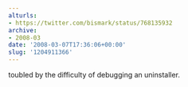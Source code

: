 ```yaml
---
alturls:
- https://twitter.com/bismark/status/768135932
archive:
- 2008-03
date: '2008-03-07T17:36:06+00:00'
slug: '1204911366'
---
```


toubled by the difficulty of debugging an uninstaller.

